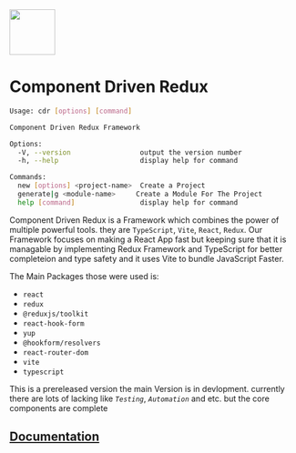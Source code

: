 <img src="https://fullstackbd.com/assets/images/logo-monogram.png" height="80" />

<br />

# Component Driven Redux

```bash
Usage: cdr [options] [command]

Component Driven Redux Framework

Options:
  -V, --version                 output the version number
  -h, --help                    display help for command

Commands:
  new [options] <project-name>  Create a Project
  generate|g <module-name>     Create a Module For The Project
  help [command]                display help for command
```

Component Driven Redux is a Framework which combines the power of multiple powerful tools. they are `TypeScript`, `Vite`, `React`, `Redux`.
Our Framework focuses on making a React App fast but keeping sure that it is managable by implementing Redux Framework and TypeScript for better completeion and type safety and it uses Vite to bundle JavaScript Faster.

The Main Packages those were used is:

- `react`
- `redux`
- `@reduxjs/toolkit`
- `react-hook-form`
- `yup`
- `@hookform/resolvers`
- `react-router-dom`
- `vite`
- `typescript`

This is a prereleased version the main Version is in devlopment. currently there are lots of lacking like _`Testing`_, _`Automation`_ and etc. but the core components are complete

## [Documentation](https://docs.fullstackbd.com/cdr/v1.0.0/getting-started.html)